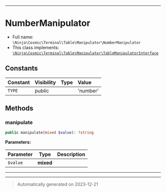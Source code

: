 ***

# NumberManipulator





* Full name: `\Ninja\Cosmic\Terminal\Table\Manipulator\NumberManipulator`
* This class implements:
[`\Ninja\Cosmic\Terminal\Table\Manipulator\TableManipulatorInterface`](./TableManipulatorInterface.md)


## Constants

| Constant | Visibility | Type | Value |
|:---------|:-----------|:-----|:------|
|`TYPE`|public| |&#039;number&#039;|


## Methods


### manipulate



```php
public manipulate(mixed $value): ?string
```








**Parameters:**

| Parameter | Type | Description |
|-----------|------|-------------|
| `$value` | **mixed** |  |





***


***
> Automatically generated on 2023-12-21
